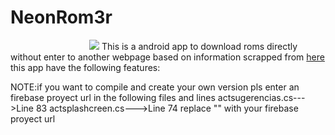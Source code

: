 # NeonRom3r

<img src='https://gr3gorywolf.github.io/NeonRom3r/logolarge.png' style='margin-left:25%'/>
This is a android app to download roms directly without enter to another webpage based on information scrapped from <a href='https://emulator.games/roms/'>here</a> 
this app have the following features:





















NOTE:if you want to compile and create your own version pls enter an firebase proyect url in the following files and lines
actsugerencias.cs--->Line 83
actsplashcreen.cs--->Line 74
replace "<su url de proyecto de firebase>" with your firebase proyect url


